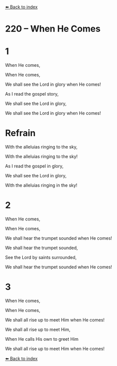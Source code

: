 [⬅️ Back to index](../README.md)

# 220 – When He Comes





# 1

When He comes,

When He comes,

We shall see the Lord in glory when He comes!

As I read the gospel story,

We shall see the Lord in glory,

We shall see the Lord in glory when He comes!



# Refrain

With the alleluias ringing to the sky,

With the alleluias ringing to the sky!

As I read the gospel in glory,

We shall see the Lord in glory,

With the alleluias ringing in the sky!



# 2

When He comes,

When He comes,

We shall hear the trumpet sounded when He comes!

We shall hear the trumpet sounded,

See the Lord by saints surrounded,

We shall hear the trumpet sounded when He comes!



# 3

When He comes,

When He comes,

We shall all rise up to meet Him when He comes!

We shall all rise up to meet Him,

When He calls His own to greet Him

We shall all rise up to meet Him when He comes!

[⬅️ Back to index](../README.md)
